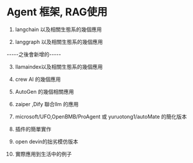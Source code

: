 # Agent 框架, RAG使用

1. langchain 以及相關生態系的幾個應用

2. langgraph 以及相關生態系的幾個應用


-----之後會新增的-----

3. llamaindex以及相關生態系的幾個應用

4. crew AI 的幾個應用

5. AutoGen 的幾個相關應用


6. zaiper ,Dify 聯合llm 的應用

7. microsoft/UFO,OpenBMB/ProAgent 或 yuruotong1/autoMate 的簡化版本

8. 插件的簡單實作

9. open devin的拙劣模仿版本

10. 實際應用到生活中的例子 


